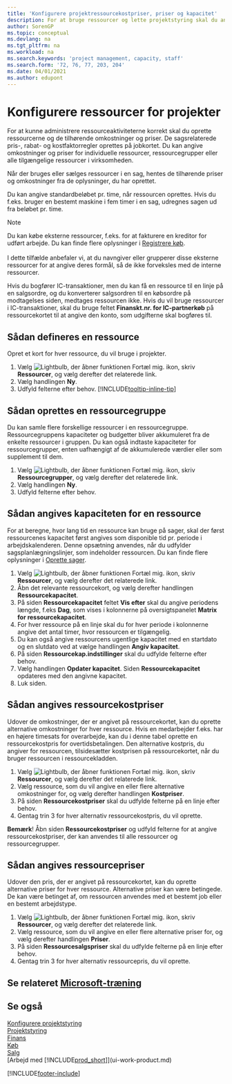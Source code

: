 ```yaml
---
title: 'Konfigurere projektressourcekostpriser, priser og kapacitet'
description: For at bruge ressourcer og lette projektstyring skal du angive omkostninger og priser for individuelle ressourcer eller ressourcegrupper og angive ressourcekapacitet.
author: SorenGP
ms.topic: conceptual
ms.devlang: na
ms.tgt_pltfrm: na
ms.workload: na
ms.search.keywords: 'project management, capacity, staff'
ms.search.form: '72, 76, 77, 203, 204'
ms.date: 04/01/2021
ms.author: edupont
---
```

# <a name="set-up-resources-for-projects" />Konfigurere ressourcer for projekter

For at kunne administrere ressourceaktiviteterne korrekt skal du oprette ressourcerne og de tilhørende omkostninger og priser. De sagsrelaterede pris-, rabat- og kostfaktorregler oprettes på jobkortet. Du kan angive omkostninger og priser for individuelle ressourcer, ressourcegrupper eller alle tilgængelige ressourcer i virksomheden.

Når der bruges eller sælges ressourcer i en sag, hentes de tilhørende priser og omkostninger fra de oplysninger, du har oprettet.

Du kan angive standardbeløbet pr. time, når ressourcen oprettes. Hvis du f.eks. bruger en bestemt maskine i fem timer i en sag, udregnes sagen ud fra beløbet pr. time.

> [!NOTE]
> Du kan købe eksterne ressourcer, f.eks. for at fakturere en kreditor for udført arbejde. Du kan finde flere oplysninger i [Registrere køb](purchasing-how-record-purchases.md).<br /><br />
> I dette tilfælde anbefaler vi, at du navngiver eller grupperer disse eksterne ressourcer for at angive deres formål, så de ikke forveksles med de interne ressourcer.
>  
> Hvis du bogfører IC-transaktioner, men du kan få en ressource til en linje på en salgsordre, og du konverterer salgsordren til en købsordre på modtagelses siden, medtages ressourcen ikke. Hvis du vil bruge ressourcer i IC-transaktioner, skal du bruge feltet **Finanskt.nr. for IC-partnerkøb** på ressourcekortet til at angive den konto, som udgifterne skal bogføres til.

## <a name="to-set-up-a-resource" />Sådan defineres en ressource

Opret et kort for hver ressource, du vil bruge i projekter.

1. Vælg ![Lightbulb, der åbner funktionen Fortæl mig.](media/ui-search/search_small.png "Fortæl mig, hvad du vil foretage dig") ikon, skriv **Ressourcer**, og vælg derefter det relaterede link.
2. Vælg handlingen **Ny**.
3. Udfyld felterne efter behov. [!INCLUDE[tooltip-inline-tip](includes/tooltip-inline-tip_md.md)]  

## <a name="to-set-up-a-resource-group" />Sådan oprettes en ressourcegruppe

Du kan samle flere forskellige ressourcer i en ressourcegruppe. Ressourcegruppens kapaciteter og budgetter bliver akkumuleret fra de enkelte ressourcer i gruppen. Du kan også indtaste kapaciteter for ressourcegrupper, enten uafhængigt af de akkumulerede værdier eller som supplement til dem.

1. Vælg ![Lightbulb, der åbner funktionen Fortæl mig.](media/ui-search/search_small.png "Fortæl mig, hvad du vil foretage dig") ikon, skriv **Ressourcegrupper**, og vælg derefter det relaterede link.
2. Vælg handlingen **Ny**.
3. Udfyld felterne efter behov.

## <a name="to-set-capacity-for-a-resource" />Sådan angives kapaciteten for en ressource

For at beregne, hvor lang tid en ressource kan bruge på sager, skal der først ressourcenes kapacitet først angives som disponible tid pr. periode i arbejdskalenderen. Denne opsætning anvendes, når du udfylder sagsplanlægningslinjer, som indeholder ressourcen. Du kan finde flere oplysninger i [Oprette sager](projects-how-create-jobs.md).

1. Vælg ![Lightbulb, der åbner funktionen Fortæl mig.](media/ui-search/search_small.png "Fortæl mig, hvad du vil foretage dig") ikon, skriv **Ressourcer**, og vælg derefter det relaterede link.
2. Åbn det relevante ressourcekort, og vælg derefter handlingen **Ressourcekapacitet**.
3. På siden **Ressourcekapacitet** feltet **Vis efter** skal du angive periodens længde, f.eks **Dag**, som vises i kolonnerne på oversigtspanelet **Matrix for ressourcekapacitet**.
4. For hver ressource på en linje skal du for hver periode i kolonnerne angive det antal timer, hvor ressourcen er tilgængelig.
5. Du kan også angive ressourcens ugentlige kapacitet med en startdato og en slutdato ved at vælge handlingen **Angiv kapacitet**.
6. På siden **Ressourcekap.indstillinger** skal du udfylde felterne efter behov.
7. Vælg handlingen **Opdater kapacitet**. Siden **Ressourcekapacitet** opdateres med den angivne kapacitet.
8. Luk siden.

## <a name="to-set-up-alternate-resource-costs" />Sådan angives ressourcekostpriser

Udover de omkostninger, der er angivet på ressourcekortet, kan du oprette alternative omkostninger for hver ressource. Hvis en medarbejder f.eks. har en højere timesats for overarbejde, kan du i denne tabel oprette en ressourcekostpris for overtidsbetalingen. Den alternative kostpris, du angiver for ressourcen, tilsidesætter kostprisen på ressourcekortet, når du bruger ressourcen i ressourcekladden.

1. Vælg ![Lightbulb, der åbner funktionen Fortæl mig.](media/ui-search/search_small.png "Fortæl mig, hvad du vil foretage dig") ikon, skriv **Ressourcer**, og vælg derefter det relaterede link.  
2. Vælg ressource, som du vil angive en eller flere alternative omkostninger for, og vælg derefter handlingen **Kostpriser**.  
3. På siden **Ressourcekostpriser** skal du udfylde felterne på en linje efter behov.  
4. Gentag trin 3 for hver alternativ ressourcekostpris, du vil oprette.

**Bemærk**! Åbn siden **Ressourcekostpriser** og udfyld felterne for at angive ressourcekostpriser, der kan anvendes til alle ressourcer og ressourcegrupper.

## <a name="to-set-up-alternate-resource-prices" />Sådan angives ressourcepriser

Udover den pris, der er angivet på ressourcekortet, kan du oprette alternative priser for hver ressource. Alternative priser kan være betingede. De kan være betinget af, om ressourcen anvendes med et bestemt job eller en bestemt arbejdstype.

1. Vælg ![Lightbulb, der åbner funktionen Fortæl mig.](media/ui-search/search_small.png "Fortæl mig, hvad du vil foretage dig") ikon, skriv **Ressourcer**, og vælg derefter det relaterede link.
2. Vælg ressource, som du vil angive en eller flere alternative priser for, og vælg derefter handlingen **Priser**.
3. På siden **Ressourcesalgspriser** skal du udfylde felterne på en linje efter behov.
4. Gentag trin 3 for hver alternativ ressourcepris, du vil oprette.

## <a name="see-related-microsoft-trainingtrainingpathsset-up-jobs-resources" />Se relateret [Microsoft-træning](/training/paths/set-up-jobs-resources/)

## <a name="see-also" />Se også

[Konfigurere projektstyring](projects-setup-projects.md)  
[Projektstyring](projects-manage-projects.md)  
[Finans](finance.md)  
[Køb](purchasing-manage-purchasing.md)  
[Salg](sales-manage-sales.md)  
[Arbejd med [!INCLUDE[prod_short](includes/prod_short.md)]](ui-work-product.md)  


[!INCLUDE[footer-include](includes/footer-banner.md)]
